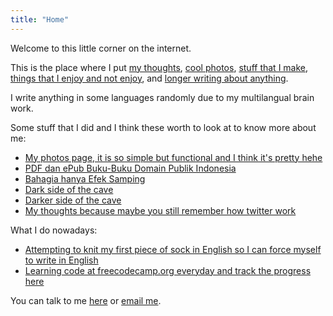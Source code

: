 ```yaml
---
title: "Home"
---
```


Welcome to this little corner on the internet.

This is the place where I put [my thoughts](/thoughts/), [cool photos](/photos/), [stuff that I make](/creations/), [things that I enjoy and not enjoy](/consumptions/), and [longer writing about anything](/post/).

I write anything in some languages randomly due to my multilangual brain work.

Some stuff that I did and I think these worth to look at to know more about me:
- [My photos page, it is so simple but functional and I think it's pretty hehe](/photos/)
- [PDF dan ePub Buku-Buku Domain Publik Indonesia](/post/kumpulan-buku-domain-publik-indonesia/)
- [Bahagia hanya Efek Samping](/post/bahagia-hanya-efek-samping)
- [Dark side of the cave](/post/can-i-just-die/)
- [Darker side of the cave](/post/i-scare-me/)
- [My thoughts because maybe you still remember how twitter work](/thoughts/)

What I do nowadays:
- [Attempting to knit my first piece of sock in English so I can force myself to write in English](/post/first-knit-sock/)
- [Learning code at freecodecamp.org everyday and track the progress here](/post/free-code-camp-journey/)

You can talk to me [here](https://x.com/satriafii/) or [email me](mailto:heysatriafi@gmail.com).

